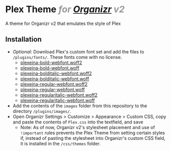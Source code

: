 # Plex Theme <i style=color:#999>for [Organizr](https://github.com/causefx/Organizr) v2</i>
A theme for Organizr v2 that emulates the style of Plex

## Installation

- *Optional*: Download Plex's custom font set and add the files to `/plugins/fonts/`. These fonts come with no license.
    - [plexeina-bold-webfont.woff2](https://www.plex.tv/wp-content/themes/plex/assets/fonts/plexeina-bold-webfont.woff2)
    - [plexeina-bold-webfont.woff](https://www.plex.tv/wp-content/themes/plex/assets/fonts/plexeina-bold-webfont.woff)
    - [plexeina-bolditalic-webfont.woff2](https://www.plex.tv/wp-content/themes/plex/assets/fonts/plexeina-bolditalic-webfont.woff2)
    - [plexeina-bolditalic-webfont.woff](https://www.plex.tv/wp-content/themes/plex/assets/fonts/plexeina-bolditalic-webfont.woff)
    - [plexeina-regular-webfont.woff2](https://www.plex.tv/wp-content/themes/plex/assets/fonts/plexeina-regular-webfont.woff2)
    - [plexeina-regular-webfont.woff](https://www.plex.tv/wp-content/themes/plex/assets/fonts/plexeina-regular-webfont.woff)
    - [plexeina-regularitalic-webfont.woff2](https://www.plex.tv/wp-content/themes/plex/assets/fonts/plexeina-regularitalic-webfont.woff2)
    - [plexeina-regularitalic-webfont.woff](https://www.plex.tv/wp-content/themes/plex/assets/fonts/plexeina-regularitalic-webfont.woff)
- Add the contents of the `images` folder from this repository to the directory `/plugins/images/`.
- Open Organizr Settings > Customize > Appearance > Custom CSS, copy and paste the contents of `Plex.css` into the textfield, and save
    - Note: As of now, Organizr v2's stylesheet placement and use of `!important` rules prevents the Plex Theme from setting certain styles if, instead of pasting the stylesheet into Organizr's custom CSS field, it is installed in the `/css/themes` folder.
